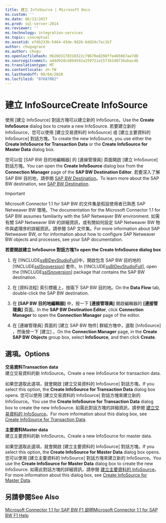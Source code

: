 ```yaml
---
title: 建立 InfoSource | Microsoft Docs
ms.custom: ''
ms.date: 06/13/2017
ms.prod: sql-server-2014
ms.reviewer: ''
ms.technology: integration-services
ms.topic: conceptual
ms.assetid: e7db233b-5464-43de-9d26-6dd24c7ac1b7
author: chugugrace
ms.author: chugu
ms.openlocfilehash: 9620d3170310322c79679e8298ffe465067ae7d8
ms.sourcegitcommit: ad4d92dce894592a259721a1571b1d8736abacdb
ms.translationtype: MT
ms.contentlocale: zh-TW
ms.lasthandoff: 08/04/2020
ms.locfileid: "87687082"
---
```

# <a name="create-infosource"></a><span data-ttu-id="cf1bd-102">建立 InfoSource</span><span class="sxs-lookup"><span data-stu-id="cf1bd-102">Create InfoSource</span></span>
  <span data-ttu-id="cf1bd-103">使用 [建立 InfoSource]  對話方塊可以建立新的 InfoSource。</span><span class="sxs-lookup"><span data-stu-id="cf1bd-103">Use the **Create InfoSource** dialog box to create a new InfoSource.</span></span> <span data-ttu-id="cf1bd-104">若要建立新的 InfoSource，您可以使用 [建立交易資料的 InfoSource]  或 [建立主要資料的 InfoSource]  對話方塊。</span><span class="sxs-lookup"><span data-stu-id="cf1bd-104">To create the new InfoSource, you use either the **Create InfoSource for Transaction Data** or the **Create InfoSource for Master Data** dialog box.</span></span>  
  
 <span data-ttu-id="cf1bd-105">您可以從 [SAP BW 目的地編輯器] 的 [連線管理員] 頁面開啟 [建立 InfoSource] 對話方塊。</span><span class="sxs-lookup"><span data-stu-id="cf1bd-105">You can open the **Create InfoSource** dialog box from the **Connection Manager** page of the **SAP BW Destination Editor**.</span></span> <span data-ttu-id="cf1bd-106">若要深入了解 SAP BW 目的地，請參閱 [SAP BW Destination](sap-bw-destination.md)。</span><span class="sxs-lookup"><span data-stu-id="cf1bd-106">To learn more about the SAP BW destination, see [SAP BW Destination](sap-bw-destination.md).</span></span>  
  
> [!IMPORTANT]  
>  <span data-ttu-id="cf1bd-107">Microsoft Connector 1.1 for SAP BW 的文件集是假設使用者已熟悉 SAP Netweaver BW 環境。</span><span class="sxs-lookup"><span data-stu-id="cf1bd-107">The documentation for the Microsoft Connector 1.1 for SAP BW assumes familiarity with the SAP Netweaver BW environment.</span></span> <span data-ttu-id="cf1bd-108">如需有關 SAP Netweaver BW 的詳細資訊，或有關如何設定 SAP Netweaver BW 物件與處理序的詳細資訊，請參閱 SAP 文件集。</span><span class="sxs-lookup"><span data-stu-id="cf1bd-108">For more information about SAP Netweaver BW, or for information about how to configure SAP Netweaver BW objects and processes, see your SAP documentation.</span></span>  
  
 <span data-ttu-id="cf1bd-109">**若要開啟建立 InfoSource 對話方塊**</span><span class="sxs-lookup"><span data-stu-id="cf1bd-109">**To open the Create InfoSource dialog box**</span></span>  
  
1.  <span data-ttu-id="cf1bd-110">在 [!INCLUDE[ssBIDevStudioFull](../../includes/ssbidevstudiofull-md.md)]中，開啟包含 SAP BW 目的地的 [!INCLUDE[ssISnoversion](../../includes/ssisnoversion-md.md)] 套件。</span><span class="sxs-lookup"><span data-stu-id="cf1bd-110">In [!INCLUDE[ssBIDevStudioFull](../../includes/ssbidevstudiofull-md.md)], open the [!INCLUDE[ssISnoversion](../../includes/ssisnoversion-md.md)] package that contains the SAP BW destination.</span></span>  
  
2.  <span data-ttu-id="cf1bd-111">在 [資料流程]  索引標籤上，按兩下 SAP BW 目的地。</span><span class="sxs-lookup"><span data-stu-id="cf1bd-111">On the **Data Flow** tab, double-click the SAP BW destination.</span></span>  
  
3.  <span data-ttu-id="cf1bd-112">在 **[SAP BW 目的地編輯器]** 中，按一下 **[連接管理員]** 開啟編輯器的 **[連接管理員]** 頁面。</span><span class="sxs-lookup"><span data-stu-id="cf1bd-112">In the **SAP BW Destination Editor**, click **Connection Manager** to open the **Connection Manager** page of the editor.</span></span>  
  
4.  <span data-ttu-id="cf1bd-113">在 [連線管理員]  頁面的 [建立 SAP BW 物件]  群組方塊中，選取 [InfoSource]  ，然後按一下 [建立]  。</span><span class="sxs-lookup"><span data-stu-id="cf1bd-113">On the **Connection Manager** page, in the **Create SAP BW Objects** group box, select **InfoSource**, and then click **Create**.</span></span>  
  
## <a name="options"></a><span data-ttu-id="cf1bd-114">選項。</span><span class="sxs-lookup"><span data-stu-id="cf1bd-114">Options</span></span>  
 <span data-ttu-id="cf1bd-115">**交易資料**</span><span class="sxs-lookup"><span data-stu-id="cf1bd-115">**Transaction data**</span></span>  
 <span data-ttu-id="cf1bd-116">建立交易資料的新 InfoSource。</span><span class="sxs-lookup"><span data-stu-id="cf1bd-116">Create a new InfoSource for transaction data.</span></span>  
  
 <span data-ttu-id="cf1bd-117">如果您選取此選項，就會開啟 [建立交易資料的 InfoSource]  對話方塊。</span><span class="sxs-lookup"><span data-stu-id="cf1bd-117">If you select this option, the **Create InfoSource for Transaction Data** dialog box opens.</span></span> <span data-ttu-id="cf1bd-118">您可以使用 [建立交易資料的 InfoSource]  對話方塊來建立新的 InfoSource。</span><span class="sxs-lookup"><span data-stu-id="cf1bd-118">You use the **Create InfoSource for Transaction Data** dialog box to create the new InfoSource.</span></span> <span data-ttu-id="cf1bd-119">如需此對話方塊的詳細資訊，請參閱 [建立交易資料的 InfoSource](create-infosource-for-transaction-data.md)。</span><span class="sxs-lookup"><span data-stu-id="cf1bd-119">For more information about this dialog box, see [Create InfoSource for Transaction Data](create-infosource-for-transaction-data.md).</span></span>  
  
 <span data-ttu-id="cf1bd-120">**主要資料**</span><span class="sxs-lookup"><span data-stu-id="cf1bd-120">**Master data**</span></span>  
 <span data-ttu-id="cf1bd-121">建立主要資料的新 InfoSource。</span><span class="sxs-lookup"><span data-stu-id="cf1bd-121">Create a new InfoSource for master data.</span></span>  
  
 <span data-ttu-id="cf1bd-122">如果您選取此選項，就會開啟 [建立主要資料的 InfoSource]  對話方塊。</span><span class="sxs-lookup"><span data-stu-id="cf1bd-122">If you select this option, the **Create InfoSource for Master Data** dialog box opens.</span></span> <span data-ttu-id="cf1bd-123">您可以使用 [建立主要資料的 InfoSource]  對話方塊來建立新的 InfoSource。</span><span class="sxs-lookup"><span data-stu-id="cf1bd-123">You use the **Create InfoSource for Master Data** dialog box to create the new InfoSource.</span></span> <span data-ttu-id="cf1bd-124">如需此對話方塊的詳細資訊，請參閱 [建立主要資料的 InfoSource](create-infosource-for-master-data.md)。</span><span class="sxs-lookup"><span data-stu-id="cf1bd-124">For more information about this dialog box, see [Create InfoSource for Master Data](create-infosource-for-master-data.md).</span></span>  
  
## <a name="see-also"></a><span data-ttu-id="cf1bd-125">另請參閱</span><span class="sxs-lookup"><span data-stu-id="cf1bd-125">See Also</span></span>  
 [<span data-ttu-id="cf1bd-126">Microsoft Connector 1.1 for SAP BW F1 說明</span><span class="sxs-lookup"><span data-stu-id="cf1bd-126">Microsoft Connector 1.1 for SAP BW F1 Help</span></span>](../microsoft-connector-for-sap-bw-f1-help.md)  
  
  
